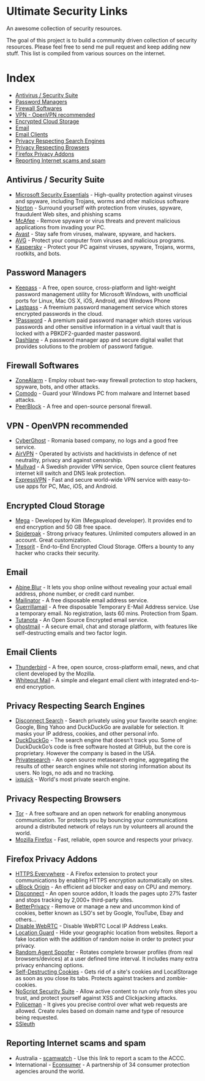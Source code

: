 # Ultimate Security Links
An awesome collection of security resources.

The goal of this project is to build a community driven collection of security resources. Please feel free to send me pull request and keep adding new stuff. This list is compiled from various sources on the internet.

# Index #
- [Antivirus / Security Suite](https://github.com/dsuraj/Ultimate-Security-Links#antivirus--security-suite)
- [Password Managers](https://github.com/dsuraj/Ultimate-Security-Links#password-managers)
- [Firewall Softwares](https://github.com/dsuraj/Ultimate-Security-Links#firewall-softwares)
- [VPN - OpenVPN recommended](https://github.com/dsuraj/Ultimate-Security-Links#vpn---openvpn-recommended)
- [Encrypted Cloud Storage](https://github.com/dsuraj/Ultimate-Security-Links#encrypted-cloud-storage)
- [Email](https://github.com/dsuraj/Ultimate-Security-Links#email)
- [Email Clients](https://github.com/dsuraj/Ultimate-Security-Links#email-clients)
- [Privacy Respecting Search Engines](https://github.com/dsuraj/Ultimate-Security-Links#privacy-respecting-search-engines)
- [Privacy Respecting Browsers](https://github.com/dsuraj/Ultimate-Security-Links#privacy-respecting-browsers)
- [Firefox Privacy Addons](https://github.com/dsuraj/Ultimate-Security-Links#firefox-privacy-addons)
- [Reporting Internet scams and spam](https://github.com/dsuraj/Ultimate-Security-Links#reporting-internet-scams-and-spam)

## Antivirus / Security Suite ##

- [Microsoft Security Essentials](http://windows.microsoft.com/en-us/windows/security-essentials-download) - High-quality protection against viruses and spyware, including Trojans, worms and other malicious software
- [Norton](https://us.norton.com/) - Surround yourself with protection from viruses, spyware, fraudulent Web sites, and phishing scams
- [McAfee](http://www.mcafee.com/us/) - Remove spyware or virus threats and prevent malicious applications from invading your PC.
- [Avast](https://www.avast.com/en-us/index) - Stay safe from viruses, malware, spyware, and hackers.
- [AVG](http://www.avg.com/au-en/homepage) - Protect your computer from viruses and malicious programs.
- [Kaspersky](http://www.kaspersky.com/) - Protect your PC against viruses, spyware, Trojans, worms, rootkits, and bots.

## Password Managers ##
- [Keepass](http://keepass.info/) - A free, open source, cross-platform and light-weight password management utility for Microsoft Windows, with unofficial ports for Linux, Mac OS X, iOS, Android, and Windows Phone
- [Lastpass](https://lastpass.com/) - A freemium password management service which stores encrypted passwords in the cloud.
- [1Password](https://agilebits.com/onepassword) - A premium paid password manager which stores various passwords and other sensitive information in a virtual vault that is locked with a PBKDF2-guarded master password.
- [Dashlane](https://www.dashlane.com/) - A password manager app and secure digital wallet that provides solutions to the problem of password fatigue.

## Firewall Softwares ##
- [ZoneAlarm](http://www.zonealarm.com/software/free-firewall/) - Employ robust two-way firewall protection to stop hackers, spyware, bots, and other attacks.
- [Comodo](https://www.comodo.com/) - Guard your Windows PC from malware and Internet based attacks.
- [PeerBlock](http://www.peerblock.com/) - A free and open-source personal firewall.

## VPN - OpenVPN recommended ##
- [CyberGhost](https://www.cyberghostvpn.com) - Romania based company, no logs and a good free service.
- [AirVPN](https://airvpn.org/) - Operated by activists and hacktivists in defence of net neutrality, privacy and against censorship. 
- [Mullvad](https://mullvad.net/en/) - A Swedish provider VPN service, Open source client features internet kill switch and DNS leak protection.
- [ExpressVPN](https://www.expressvpn.com/) - Fast and secure world-wide VPN service with easy-to-use apps for PC, Mac, iOS, and Android.

## Encrypted Cloud Storage ##
- [Mega](https://mega.co.nz/) - Developed by Kim (Megaupload developer). It provides end to end encryption and 50 GB free space.
- [Spideroak](https://spideroak.com/) - Strong privacy features. Unlimited computers allowed in an account. Great customization.
- [Tresorit](https://tresorit.com/) - End-to-End Encrypted Cloud Storage. Offers a bounty to any hacker who cracks their security.

## Email ##
- [Abine Blur](https://www.abine.com/index.html) - It lets you shop online without revealing your actual email address, phone number, or credit card number.
- [Mailinator](https://mailinator.com/) - A free disposable email address service.
- [Guerrillamail](https://www.guerrillamail.com/) - A free disposable Temporary E-Mail Address service. Use a temporary email. No registration, lasts 60 mins. Protection from Spam.
- [Tutanota](https://www.tutanota.com/) - An Open Source Encrypted email service.
- [ghostmail](https://www.ghostmail.com/) - A secure email, chat and storage platform, with features like self-destructing emails and two factor login.

## Email Clients ##
- [Thunderbird](https://www.mozilla.org/en-US/thunderbird/) - A free, open source, cross-platform email, news, and chat client developed by the Mozilla.
- [Whiteout Mail](https://whiteout.io/) - A simple and elegant email client with integrated end-to-end encryption.

## Privacy Respecting Search Engines ##
- [Disconnect Search](https://search.disconnect.me/) - Search privately using your favorite search engine: Google, Bing Yahoo and DuckDuckGo are available for selection. It masks your IP address, cookies, and other personal info.
- [DuckDuckGo](https://duckduckgo.com/) - The search engine that doesn’t track you. Some of DuckDuckGo’s code is free software hosted at GitHub, but the core is proprietary. However the company is based in the USA.
- [Privatesearch](https://www.privatesearch.io/) - An open source metasearch engine, aggregating the results of other search engines while not storing information about its users. No logs, no ads and no tracking.
- [ixquick](https://ixquick.com/) - World's most private search engine.

## Privacy Respecting Browsers ##
- [Tor](https://www.torproject.org/) - A free software and an open network for enabling anonymous communication. Tor protects you by bouncing your communications around a distributed network of relays run by volunteers all around the world.
- [Mozilla Firefox](https://www.firefox.com/) - Fast, reliable, open source and respects your privacy.

## Firefox Privacy Addons ##
- [HTTPS Everywhere](https://addons.mozilla.org/en-US/firefox/addon/https-everywhere/?src=ss) - A Firefox extension to protect your communications by enabling HTTPS encryption automatically on sites.
- [uBlock Origin](https://addons.mozilla.org/en-US/firefox/addon/ublock-origin/) - An efficient ad blocker and easy on CPU and memory.
- [Disconnect](https://addons.mozilla.org/en-US/firefox/addon/disconnect/) - An open source addon, It loads the pages upto 27% faster and stops tracking by 2,000+ third-party sites.
- [BetterPrivacy](https://addons.mozilla.org/en-US/firefox/addon/betterprivacy/) - Remove or manage a new and uncommon kind of cookies, better known as LSO's set by Google, YouTube, Ebay and others...
- [Disable WebRTC](https://addons.mozilla.org/En-us/firefox/addon/happy-bonobo-disable-webrtc/) - Disable WebRTC Local IP Address Leaks.
- [Location Guard](https://addons.mozilla.org/en-US/firefox/addon/location-guard/) - Hide your geographic location from websites. Report a fake location with the addition of random noise in order to protect your privacy.
- [Random Agent Spoofer](https://addons.mozilla.org/en-US/firefox/addon/random-agent-spoofer/) - Rotates complete browser profiles (from real browsers/devices) at a user defined time interval. It includes many extra privacy enhancing options.
- [Self-Destructing Cookies](https://addons.mozilla.org/en-US/firefox/addon/self-destructing-cookies/) - Gets rid of a site's cookies and LocalStorage as soon as you close its tabs. Protects against trackers and zombie-cookies.
- [NoScript Security Suite](https://addons.mozilla.org/en-US/firefox/addon/noscript/) - Allow active content to run only from sites you trust, and protect yourself against XSS and Clickjacking attacks.
- [Policeman](https://addons.mozilla.org/en-US/firefox/addon/policeman/) - It gives you precise control over what web requests are allowed. Create rules based on domain name and type of resource being requested.
- [SSleuth](https://addons.mozilla.org/en-US/firefox/addon/ssleuth/?src=hp-dl-upandcoming)

## Reporting Internet scams and spam ##
- Australia - [scamwatch](https://www.scamwatch.gov.au/report-a-scam) - Use this link to report a scam to the ACCC.
- International - [Econsumer](https://www.econsumer.gov) - A partnership of 34 consumer protection agencies around the world.
